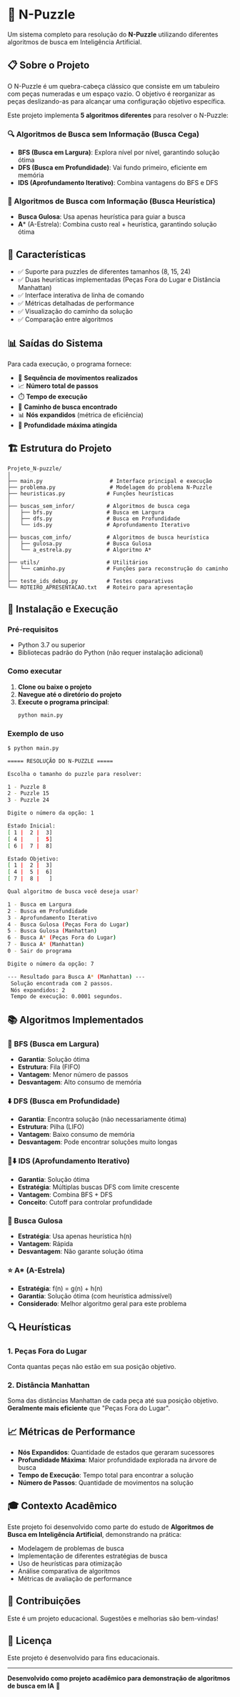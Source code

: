 # 🧩 N-Puzzle 

Um sistema completo para resolução do **N-Puzzle** utilizando diferentes algoritmos de busca em Inteligência Artificial.

## 📋 Sobre o Projeto

O N-Puzzle é um quebra-cabeça clássico que consiste em um tabuleiro com peças numeradas e um espaço vazio. O objetivo é reorganizar as peças deslizando-as para alcançar uma configuração objetivo específica.

Este projeto implementa **5 algoritmos diferentes** para resolver o N-Puzzle:

### 🔍 Algoritmos de Busca sem Informação (Busca Cega)
- **BFS (Busca em Largura)**: Explora nível por nível, garantindo solução ótima
- **DFS (Busca em Profundidade)**: Vai fundo primeiro, eficiente em memória
- **IDS (Aprofundamento Iterativo)**: Combina vantagens do BFS e DFS

### 🎯 Algoritmos de Busca com Informação (Busca Heurística)
- **Busca Gulosa**: Usa apenas heurística para guiar a busca
- **A*** (A-Estrela): Combina custo real + heurística, garantindo solução ótima

## 🚀 Características

- ✅ Suporte para puzzles de diferentes tamanhos (8, 15, 24)
- ✅ Duas heurísticas implementadas (Peças Fora do Lugar e Distância Manhattan)
- ✅ Interface interativa de linha de comando
- ✅ Métricas detalhadas de performance
- ✅ Visualização do caminho da solução
- ✅ Comparação entre algoritmos

## 📊 Saídas do Sistema

Para cada execução, o programa fornece:

- 🔄 **Sequência de movimentos realizados**
- 📈 **Número total de passos**
- ⏱️ **Tempo de execução**
- 🌳 **Caminho de busca encontrado**
- 📊 **Nós expandidos** (métrica de eficiência)
- 🎯 **Profundidade máxima atingida**

## 🏗️ Estrutura do Projeto

```
Projeto_N-puzzle/
│
├── main.py                     # Interface principal e execução
├── problema.py                 # Modelagem do problema N-Puzzle
├── heuristicas.py             # Funções heurísticas
│
├── buscas_sem_infor/          # Algoritmos de busca cega
│   ├── bfs.py                 # Busca em Largura
│   ├── dfs.py                 # Busca em Profundidade
│   └── ids.py                 # Aprofundamento Iterativo
│
├── buscas_com_info/           # Algoritmos de busca heurística
│   ├── gulosa.py              # Busca Gulosa
│   └── a_estrela.py           # Algoritmo A*
│
├── utils/                     # Utilitários
│   └── caminho.py             # Funções para reconstrução do caminho
│
├── teste_ids_debug.py         # Testes comparativos
└── ROTEIRO_APRESENTACAO.txt   # Roteiro para apresentação
```

## 🔧 Instalação e Execução

### Pré-requisitos
- Python 3.7 ou superior
- Bibliotecas padrão do Python (não requer instalação adicional)

### Como executar

1. **Clone ou baixe o projeto**
2. **Navegue até o diretório do projeto**
3. **Execute o programa principal**:
   ```bash
   python main.py
   ```

### Exemplo de uso

```bash
$ python main.py

===== RESOLUÇÃO DO N-PUZZLE =====

Escolha o tamanho do puzzle para resolver:

1 - Puzzle 8
2 - Puzzle 15
3 - Puzzle 24

Digite o número da opção: 1

Estado Inicial:
[ 1 |  2 |  3]
[ 4 |    |  5]
[ 6 |  7 |  8]

Estado Objetivo:
[ 1 |  2 |  3]
[ 4 |  5 |  6]
[ 7 |  8 |   ]

Qual algoritmo de busca você deseja usar?

1 - Busca em Largura
2 - Busca em Profundidade
3 - Aprofundamento Iterativo
4 - Busca Gulosa (Peças Fora do Lugar)
5 - Busca Gulosa (Manhattan)
6 - Busca A* (Peças Fora do Lugar)
7 - Busca A* (Manhattan)
0 - Sair do programa

Digite o número da opção: 7

--- Resultado para Busca A* (Manhattan) ---
 Solução encontrada com 2 passos.
 Nós expandidos: 2
 Tempo de execução: 0.0001 segundos.
```

## 📚 Algoritmos Implementados

### 🔄 BFS (Busca em Largura)
- **Garantia**: Solução ótima
- **Estrutura**: Fila (FIFO)
- **Vantagem**: Menor número de passos
- **Desvantagem**: Alto consumo de memória

### ⬇️ DFS (Busca em Profundidade)
- **Garantia**: Encontra solução (não necessariamente ótima)
- **Estrutura**: Pilha (LIFO)
- **Vantagem**: Baixo consumo de memória
- **Desvantagem**: Pode encontrar soluções muito longas

### 🔄⬇️ IDS (Aprofundamento Iterativo)
- **Garantia**: Solução ótima
- **Estratégia**: Múltiplas buscas DFS com limite crescente
- **Vantagem**: Combina BFS + DFS
- **Conceito**: Cutoff para controlar profundidade

### 🎯 Busca Gulosa
- **Estratégia**: Usa apenas heurística h(n)
- **Vantagem**: Rápida
- **Desvantagem**: Não garante solução ótima

### ⭐ A* (A-Estrela)
- **Estratégia**: f(n) = g(n) + h(n)
- **Garantia**: Solução ótima (com heurística admissível)
- **Considerado**: Melhor algoritmo geral para este problema

## 🔍 Heurísticas

### 1. Peças Fora do Lugar
Conta quantas peças não estão em sua posição objetivo.

### 2. Distância Manhattan
Soma das distâncias Manhattan de cada peça até sua posição objetivo.
**Geralmente mais eficiente** que "Peças Fora do Lugar".

## 📈 Métricas de Performance

- **Nós Expandidos**: Quantidade de estados que geraram sucessores
- **Profundidade Máxima**: Maior profundidade explorada na árvore de busca
- **Tempo de Execução**: Tempo total para encontrar a solução
- **Número de Passos**: Quantidade de movimentos na solução

## 🎓 Contexto Acadêmico

Este projeto foi desenvolvido como parte do estudo de **Algoritmos de Busca em Inteligência Artificial**, demonstrando na prática:

- Modelagem de problemas de busca
- Implementação de diferentes estratégias de busca
- Uso de heurísticas para otimização
- Análise comparativa de algoritmos
- Métricas de avaliação de performance

## 👥 Contribuições

Este é um projeto educacional. Sugestões e melhorias são bem-vindas!

## 📄 Licença

Este projeto é desenvolvido para fins educacionais.

---

**Desenvolvido como projeto acadêmico para demonstração de algoritmos de busca em IA** 🤖